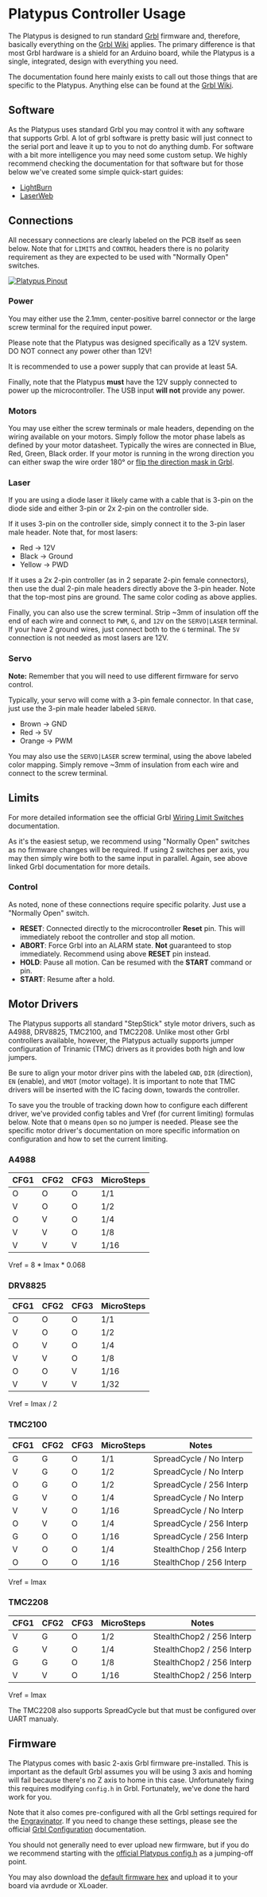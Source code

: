 # Platypus Controller Usage

The Platypus is designed to run standard [Grbl](https://github.com/gnea/grbl/wiki) firmware and, therefore, basically everything on the [Grbl Wiki](https://github.com/gnea/grbl/wiki) applies. The primary difference is that most Grbl hardware is a shield for an Arduino board, while the Platypus is a single, integrated, design with everything you need.

The documentation found here mainly exists to call out those things that are specific to the Platypus. Anything else can be found at the [Grbl Wiki](https://github.com/gnea/grbl/wiki).

## Software

As the Platypus uses standard Grbl you may control it with any software that supports Grbl. A lot of grbl software is pretty basic will just connect to the serial port and leave it up to you to not do anything dumb. For software with a bit more intelligence you may need some custom setup. We highly recommend checking the documentation for that software but for those below we've created some simple quick-start guides:

- [LightBurn](LightBurn.md)
- [LaserWeb](LaserWeb.md)

## Connections

All necessary connections are clearly labeled on the PCB itself as seen below. Note that for `LIMITS` and `CONTROL` headers there is no polarity requirement as they are expected to be used with "Normally Open" switches.

[![Platypus Pinout](img/pinout.png)](img/pinout.png)

### Power

You may either use the 2.1mm, center-positive barrel connector or the large screw terminal for the required input power. 

Please note that the Platypus was designed specifically as a 12V system. DO NOT connect any power other than 12V!

It is recommended to use a power supply that can provide at least 5A.

Finally, note that the Platypus **must** have the 12V supply connected to power up the microcontroller. The USB input **will not** provide any power.

### Motors

You may use either the screw terminals or male headers, depending on the wiring available on your motors. Simply follow the motor phase labels as defined by your motor datasheet. Typically the wires are connected in Blue, Red, Green, Black order. If your motor is running in the wrong direction you can either swap the wire order 180&deg; or [flip the direction mask in Grbl](https://github.com/gnea/grbl/wiki/Grbl-v1.1-Configuration#3--direction-port-invert-mask).

### Laser

If you are using a diode laser it likely came with a cable that is 3-pin on the diode side and either 3-pin or 2x 2-pin on the controller side.

If it uses 3-pin on the controller side, simply connect it to the 3-pin laser male header. Note that, for most lasers:

- Red -> 12V
- Black -> Ground
- Yellow -> PWD

If it uses a 2x 2-pin controller (as in 2 separate 2-pin female connectors), then use the dual 2-pin male headers directly above the 3-pin header. Note that the top-most pins are ground. The same color coding as above applies.

Finally, you can also use the screw terminal. Strip ~3mm of insulation off the end of each wire and connect to `PWM`, `G`, and `12V` on the `SERVO|LASER` terminal. If your have 2 ground wires, just connect both to the `G` terminal. The `5V` connection is not needed as most lasers are 12V.

### Servo

**Note:** Remember that you will need to use different firmware for servo control.

Typically, your servo will come with a 3-pin female connector. In that case, just use the 3-pin male header labeled `SERVO`.

- Brown -> GND
- Red -> 5V
- Orange -> PWM

You may also use the `SERVO|LASER` screw terminal, using the above labeled color mapping. Simply remove ~3mm of insulation from each wire and connect to the screw terminal.

## Limits

For more detailed information see the official Grbl [Wiring Limit Switches](https://github.com/gnea/grbl/wiki/Wiring-Limit-Switches) documentation.

As it's the easiest setup, we recommend using "Normally Open" switches as no firmware changes will be required. If using 2 switches per axis, you may then simply wire both to the same input in parallel. Again, see above linked Grbl documentation for more details.

### Control

As noted, none of these connections require specific polarity. Just use a "Normally Open" switch.

- **RESET**: Connected directly to the microcontroller **Reset** pin. This will immediately reboot the controller and stop all motion.
- **ABORT**: Force Grbl into an ALARM state. **Not** guaranteed to stop immediately. Recommend using above **RESET** pin instead.
- **HOLD**: Pause all motion. Can be resumed with the **START** command or pin.
- **START**: Resume after a hold.

## Motor Drivers

The Platypus supports all standard "StepStick" style motor drivers, such as A4988, DRV8825, TMC2100, and TMC2208. Unlike most other Grbl controllers available, however, the Platypus actually supports jumper configuration of Trinamic (TMC) drivers as it provides both high and low jumpers.

Be sure to align your motor driver pins with the labeled `GND`, `DIR` (direction), `EN` (enable), and `VMOT` (motor voltage). It is important to note that TMC drivers will be inserted with the IC facing down, towards the controller.

To save you the trouble of tracking down how to configure each different driver, we've provided config tables and Vref (for current limiting) formulas below. Note that `O` means `Open` so no jumper is needed. Please see the specific motor driver's documentation on more specific information on configuration and how to set the current limiting.

### A4988

| CFG1 | CFG2 | CFG3 | MicroSteps | 
|------|------|------|------------| 
| O    | O    | O    | 1/1        | 
| V    | O    | O    | 1/2        | 
| O    | V    | O    | 1/4        | 
| V    | V    | O    | 1/8        | 
| V    | V    | V    | 1/16       | 

Vref = 8 * Imax * 0.068

### DRV8825

| CFG1 | CFG2 | CFG3 | MicroSteps | 
|------|------|------|------------| 
| O    | O    | O    | 1/1        | 
| V    | O    | O    | 1/2        | 
| O    | V    | O    | 1/4        | 
| V    | V    | O    | 1/8        | 
| O    | O    | V    | 1/16       | 
| V    | V    | V    | 1/32       | 

Vref = Imax / 2

### TMC2100

| CFG1 | CFG2 | CFG3 | MicroSteps | Notes                    | 
|------|------|------|------------|--------------------------| 
| G    | G    | O    | 1/1        | SpreadCycle / No Interp  | 
| V    | G    | O    | 1/2        | SpreadCycle / No Interp  | 
| O    | G    | O    | 1/2        | SpreadCycle / 256 Interp | 
| G    | V    | O    | 1/4        | SpreadCycle / No Interp  | 
| V    | V    | O    | 1/16       | SpreadCycle / No Interp  | 
| O    | V    | O    | 1/4        | SpreadCycle / 256 Interp | 
| G    | O    | O    | 1/16       | SpreadCycle / 256 Interp | 
| V    | O    | O    | 1/4        | StealthChop / 256 Interp | 
| O    | O    | O    | 1/16       | StealthChop / 256 Interp | 

Vref = Imax

### TMC2208

| CFG1 | CFG2 | CFG3 | MicroSteps | Notes                     | 
|------|------|------|------------|---------------------------| 
| V    | G    | O    | 1/2        | StealthChop2 / 256 Interp | 
| G    | V    | O    | 1/4        | StealthChop2 / 256 Interp | 
| G    | G    | O    | 1/8        | StealthChop2 / 256 Interp | 
| V    | V    | O    | 1/16       | StealthChop2 / 256 Interp | 

Vref = Imax

The TMC2208 also supports SpreadCycle but that must be configured over UART manualy.

## Firmware

The Platypus comes with basic 2-axis Grbl firmware pre-installed. This is important as the default Grbl assumes you will be using 3 axis and homing will fail because there's no Z axis to home in this case. Unfortunately fixing this requires modifying `config.h` in Grbl. Fortunately, we've done the hard work for you.

Note that it also comes pre-configured with all the Grbl settings required for the [Engravinator](https://engravinator.com). If you need to change these settings, please see the official [Grbl Configuration](https://github.com/gnea/grbl/wiki/Grbl-v1.1-Configuration) documentation.

You should not generally need to ever upload new firmware, but if you do we recommend starting with the [official Platypus config.h](https://github.com/ManiacalLabs/grbl/blob/master/configs/2_axis/config.h) as a jumping-off point.

You may also download the [default firmware hex](https://github.com/ManiacalLabs/grbl/blob/builds/2_axis.hex) and upload it to your board via avrdude or XLoader.